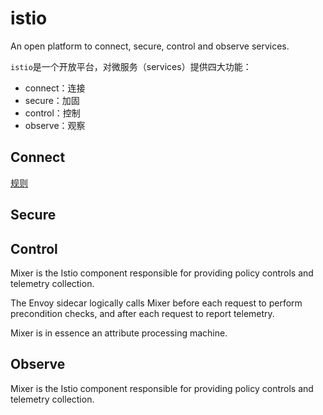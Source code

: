# istio
An open platform to connect, secure, control and observe services.

`istio`是一个开放平台，对微服务（services）提供四大功能：
* connect：连接
* secure：加固
* control：控制
* observe：观察
## Connect
[规则](rules.md)
## Secure

## Control
Mixer is the Istio component responsible for providing policy controls and telemetry collection.

The Envoy sidecar logically calls Mixer before each request to perform precondition checks, and after each request to report telemetry. 

Mixer is in essence an attribute processing machine.
## Observe
Mixer is the Istio component responsible for providing policy controls and telemetry collection.